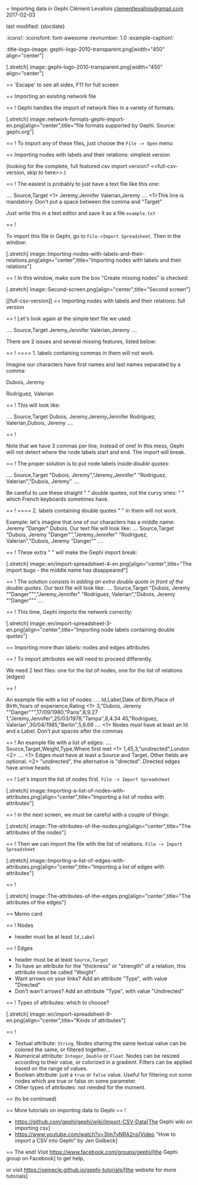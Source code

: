 = Importing data in Gephi
Clément Levallois <clementlevallois@gmail.com>
2017-02-03

last modified: {docdate}

:icons!:
:iconsfont:   font-awesome
:revnumber: 1.0
:example-caption!:

:title-logo-image: gephi-logo-2010-transparent.png[width="450" align="center"]

[.stretch]
image::gephi-logo-2010-transparent.png[width="450" align="center"]


==  'Escape' to see all sides, F11 for full screen

==  Importing an existing network file

==  !
Gephi handles the import of network files in a variety of formats:

[.stretch]
image::network-formats-gephi-import-en.png[align="center",title="file formats supported by Gephi. Source: gephi.org"]


==  !
To import any of these files, just choose the `File -> Open` menu


==  Importing nodes with labels and their relations: simplest version

(looking for the complete, full featured csv import version? <<full-csv-version, skip to here>>.)

==  !
The easiest is probably to just have a text file like this one:

....
Source,Target <1>
Jeremy,Jennifer
Valerian,Jeremy
....
<1>This line is mandatory. Don't put a space between the comma and "Target"

Just write this in a text editor and save it as a file `example.txt`

==  !

To import this file in Gephi, go to `File->Import Spreadsheet`. Then in the window:

[.stretch]
image::Importing-nodes-with-labels-and-their-relations.png[align="center",title="Importing nodes with labels and their relations"]


==  !
In this window, make sure the box "Create missing nodes" is checked:

[.stretch]
image::Second-screen.png[align="center",title="Second screen"]


[[full-csv-version]]
==  Importing nodes with labels and their relations: full version

==  !
Let's look again at the simple text file we used:

....
Source,Target
Jeremy,Jennifer
Valerian,Jeremy
....

There are 2 issues and several missing features, listed below:

==  !
==== 1. labels containing commas in them will not work.

Imagine our characters have first names and last names separated by a comma:

Dubois, Jeremy

Rodriguez, Valerian

==  !
This will look like:

....
Source,Target
Dubois, Jeremy,Jeremy,Jennifer
Rodriguez, Valerian,Dubois, Jeremy
....

==  !

Note that we have 3 commas per line, instead of one!
In this mess, Gephi will not detect where the node labels start and end.
The import will break.

==  !
The proper solution is to put node labels inside *double quotes*:

....
Source,Target
"Dubois, Jeremy","Jeremy,Jennifer"
"Rodriguez, Valerian","Dubois, Jeremy"
....

Be careful to use these straight " " double quotes, not the curvy ones: “ ” which French keyboards sometimes have.

==  !
==== 2. labels containing double quotes " " in them will not work.

Example: let's imagine that one of our characters has a middle name: Jeremy "Danger" Dubois.
Our text file will look like:
....
Source,Target
"Dubois, Jeremy "Danger"","Jeremy,Jennifer"
"Rodriguez, Valerian","Dubois, Jeremy "Danger""
....

==  !
These extra " " will make the Gephi import break:

[.stretch]
image::en/import-spreadsheet-4-en.png[align="center",title="The import bugs - the middle name has disappeared"]



==  !
The solution consists in *adding an extra double quote in front of the double quotes*.
Our text file will look like:
....
Source,Target
"Dubois, Jeremy ""Danger""","Jeremy,Jennifer"
"Rodriguez, Valerian","Dubois, Jeremy ""Danger"""
....

==  !
This time, Gephi imports the network correctly:

[.stretch]
image::en/import-spreadsheet-3-en.png[align="center",title="Importing node labels containing double quotes"]


==  Importing more than labels: nodes and edges attributes

==  !
To import attributes we will need to proceed differently.

We need 2 text files: one for the list of nodes, one for the list of relations (edges)

==  !

An example file with a list of nodes:
....
Id,Label,Date of Birth,Place of Birth,Years of experience,Rating <1>
3,"Dubois, Jeremy ""Danger""",17/09/1980,"Paris",8,9.27
1,"Jeremy,Jennifer",25/03/1978,"Tampa",8,4.34
45,"Rodriguez, Valerian",30/04/1985,"Berlin",5,6.66
....
<1> Nodes *must* have at least an Id and a Label. Don't put spaces after the commas

==  !
An example file with a list of edges:
....
Source,Target,Weight,Type,Where first met <1>
1,45,3,"undirected",London <2>
....
<1> Edges *must* have at least a Source and Target. Other fields are optional.
<2> "undirected", the alternative is "directed". Directed edges have arrow heads.

==  !
Let's import the list of nodes first. `File -> Import Spreadsheet`

[.stretch]
image::Importing-a-list-of-nodes-with-attributes.png[align="center",title="Importing a list of nodes with attributes"]


==  !
in the next screen, we must be careful with a couple of things:

[.stretch]
image::The-attributes-of-the-nodes.png[align="center",title="The attributes of the nodes"]


==  !
Then we can import the file with the list of relations. `File -> Import Spreadsheet`

[.stretch]
image::Importing-a-list-of-edges-with-attributes.png[align="center",title="Importing a list of edges with attributes"]


==  !

[.stretch]
image::The-attributes-of-the-edges.png[align="center",title="The attributes of the edges"]


==  Memo card

==  !
Nodes

- header must be at least `Id,Label`

==  !
Edges

- header must be at least `Source,Target`
- To have an attribute for the "thickness" or "strength" of a relation, this attribute must be called "Weight".
- Want arrows on your links? Add an attribute "Type", with value "Directed"
- Don't wan't arrows? Add an attribute "Type", with value "Undirected"

==  !
Types of attributes: which to choose?

[.stretch]
image::en/import-spreadsheet-9-en.png[align="center",title="Kinds of attributes"]


==  !

- Textual attribute: `String`. Nodes sharing the same textual value can be colored the same, or filtered together...
- Numerical attribute: `Integer`, `Double` or `Float`. Nodes can be resized according to their value, or colorized in a gradient. Filters can be applied based on the range of values.
- Boolean attribute: just a `true` or `false` value. Useful for filtering out some nodes which are true or false on some parameter.
- Other types of attributes: not needed for the moment.


==  (to be continued)


==  More tutorials on importing data to Gephi
==  !

- https://github.com/gephi/gephi/wiki/Import-CSV-Data[The Gephi wiki on importing csv]
- https://www.youtube.com/watch?v=3Im7vNRA2ns[Video "How to import a CSV into Gephi" by Jen Golbeck]


==  The end!
Visit https://www.facebook.com/groups/gephi/[the Gephi group on Facebook] to get help,

or visit https://seinecle.github.io/gephi-tutorials/[the website for more tutorials]
